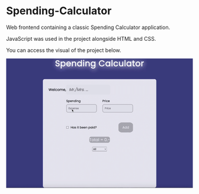 # Spending-Calculator

Web frontend containing a classic Spending Calculator application.

JavaScript was used in the project alongside HTML and CSS.

You can access the visual of the project below.

![Animation](https://github.com/oranmehmetsirin/Spending-Calculator/blob/main/gif.gif?raw=true)
